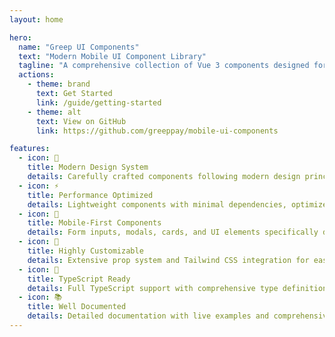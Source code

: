 ```yaml
---
layout: home

hero:
  name: "Greep UI Components"
  text: "Modern Mobile UI Component Library"
  tagline: "A comprehensive collection of Vue 3 components designed for mobile-first applications"
  actions:
    - theme: brand
      text: Get Started
      link: /guide/getting-started
    - theme: alt
      text: View on GitHub
      link: https://github.com/greeppay/mobile-ui-components

features:
  - icon: 🎨
    title: Modern Design System
    details: Carefully crafted components following modern design principles and mobile-first approach
  - icon: ⚡️
    title: Performance Optimized
    details: Lightweight components with minimal dependencies, optimized for mobile performance
  - icon: 📱
    title: Mobile-First Components
    details: Form inputs, modals, cards, and UI elements specifically designed for mobile interactions
  - icon: 🔧
    title: Highly Customizable
    details: Extensive prop system and Tailwind CSS integration for easy styling and customization
  - icon: 🎯
    title: TypeScript Ready
    details: Full TypeScript support with comprehensive type definitions for better development experience
  - icon: 📚
    title: Well Documented
    details: Detailed documentation with live examples and comprehensive API references for each component
---
```

